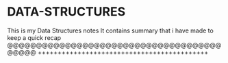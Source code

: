 # DATA-STRUCTURES
This is my Data Structures notes
It contains summary that i have made to keep a quick recap
@@@@@@@@@@@@@@@@@@@@@@@@@@@@@@@@@@@@@@@@@@
+++++++++++++++++++++++++++++++++++++++++++


